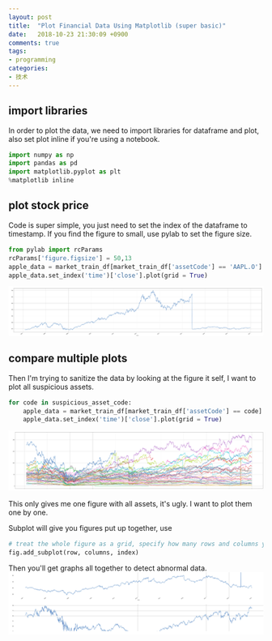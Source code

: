 ```yaml
---
layout: post
title:  "Plot Financial Data Using Matplotlib (super basic)"
date:   2018-10-23 21:30:09 +0900
comments: true
tags:
- programming
categories:
- 技术
---
```


## import libraries
In order to plot the data, we need to import libraries for dataframe and plot, also set plot inline if you're  using a notebook.
```python
import numpy as np
import pandas as pd
import matplotlib.pyplot as plt
%matplotlib inline
```

## plot stock price
Code is super simple, you just need to set the index of the dataframe to timestamp. If you find the figure to small, use pylab to set the figure size.
```python
from pylab import rcParams
rcParams['figure.figsize'] = 50,13
apple_data = market_train_df[market_train_df['assetCode'] == 'AAPL.O']
apple_data.set_index('time')['close'].plot(grid = True)
```
<img src="/img/python-plot-financial-data-1.png" style="height:50%">

## compare multiple plots
Then I'm trying to sanitize the data by looking at the figure it self, I want to plot all suspicious assets.
```python
for code in suspicious_asset_code:
    apple_data = market_train_df[market_train_df['assetCode'] == code]
    apple_data.set_index('time')['close'].plot(grid = True)
```
<img src="/img/python-financial-plot-2.png" style="height:50%">

This only gives me one figure with all assets, it's ugly. I want to plot them one by one.

Subplot will give you figures put up together, use 
```python
# treat the whole figure as a grid, specify how many rows and columns you wanna plot and the index of the current sub plot
fig.add_subplot(row, columns, index)
```
Then you'll get graphs all together to detect abnormal data.
<img src="/img/python-plot-subplot.png" style="height:50%">
